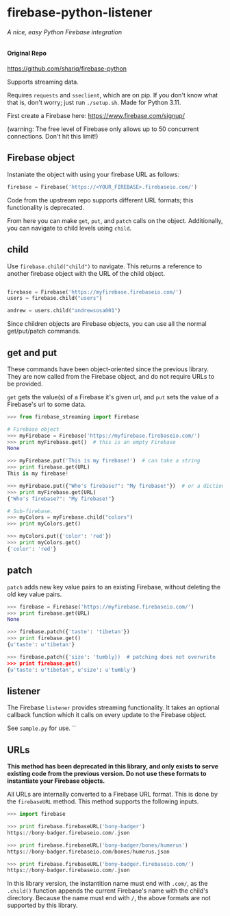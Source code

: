 # firebase-python-listener
###### A nice, easy Python Firebase integration

#### Original Repo
https://github.com/shariq/firebase-python

Supports streaming data.

Requires `requests` and `sseclient`, which are on pip. If you don't know what that is, don't worry; just run `./setup.sh`. Made for Python 3.11.

First create a Firebase here:
https://www.firebase.com/signup/

(warning: The free level of Firebase only allows up to 50 concurrent connections. Don't hit this limit!)


## Firebase object

Instaniate the object with using your firebase URL as follows:

 ```python
 firebase = Firebase('https://<YOUR_FIREBASE>.firebaseio.com/')
 ```

Code from the upstream repo supports different URL formats; this functionality is deprecated.

 From here you can make `get`, `put`, and `patch` calls on the object. Additionally, you can navigate to child levels using `child`.  

## child

Use `firebase.child("child")` to navigate. This returns a reference to another firebase object with the URL of the child object.

```python

firebase = Firebase('https://myfirebase.firebaseio.com/')
users = firebase.child("users")

andrew = users.child("andrewsosa001")

```

Since children objects are Firebase objects, you can use all the normal get/put/patch commands.

## get and put

These commands have been object-oriented since the previous library. They are now called from the Firebase object, and do not require URLs to be provided.

`get` gets the value(s) of a Firebase it's given url, and `put` sets the value of a Firebase's url to some data.

```python
>>> from firebase_streaming import Firebase

# Firebase object
>>> myFirebase = Firebase('https://myfirebase.firebaseio.com/')
>>> print myFirebase.get()  # this is an empty Firebase
None

>>> myFirebase.put('This is my firebase!')  # can take a string
>>> print firebase.get(URL)
This is my firebase!

>>> myFirebase.put({"Who's firebase?": "My firebase!"})  # or a dictionary
>>> print myFirebase.get(URL)
{"Who's firebase?": "My firebase!"}

# Sub-firebase.
>>> myColors = myFirebase.child("colors")
>>> print myColors.get()

>>> myColors.put({'color': 'red'})
>>> print myColors.get()
{'color': 'red'}

```


## patch

`patch` adds new key value pairs to an existing Firebase, without deleting the old key value pairs.

```python
>>> firebase = Firebase('https://myfirebase.firebaseio.com/')
>>> print firebase.get(URL)
None

>>> firebase.patch({'taste': 'tibetan'})
>>> print firebase.get()
{u'taste': u'tibetan'}

>>> firebase.patch({'size': 'tumbly})  # patching does not overwrite
>>> print firebase.get()
{u'taste': u'tibetan', u'size': u'tumbly'}
```



## listener

The Firebase `listener` provides streaming functionality. It takes an optional callback function which it calls on every update to the Firebase object.

See `sample.py` for use. ``



## URLs

**This method has been deprecated in this library, and only exists to serve existing code from the previous version. Do not use these formats to instantiate your Firebase objects.**

All URLs are internally converted to a Firebase URL format. This is done by the `firebaseURL` method. This method supports the following inputs.

```python
>>> import firebase

>>> print firebase.firebaseURL('bony-badger')
https://bony-badger.firebaseio.com/.json

>>> print firebase.firebaseURL('bony-badger/bones/humerus')
https://bony-badger.firebaseio.com/bones/humerus.json

>>> print firebase.firebaseURL('bony-badger.firebaseio.com/')
https://bony-badger.firebaseio.com/.json
```

In this library version, the instantition name must end with `.com/`, as the `.child()` function appends the current Firebase's name with the child's directory. Because the name must end with `/`, the above formats are not supported by this library.
